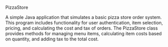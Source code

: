 PizzaStore

A simple Java application that simulates a basic pizza store order system. This program includes functionality for user authentication, item selection, pricing, and calculating the cost and tax of orders. The PizzaStore class provides methods for managing menu items, calculating item costs based on quantity, and adding tax to the total cost.
